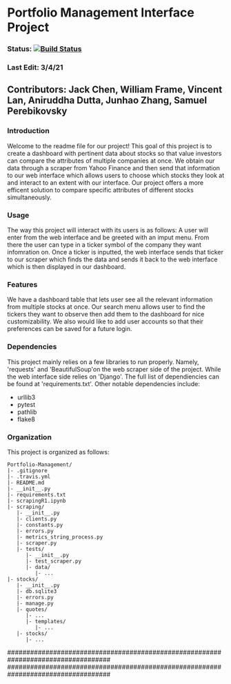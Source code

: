 # Portfolio Management Interface Project

### Status: [![Build Status](https://travis-ci.com/Housing-Valuation-Analysis/Portfolio-Management.svg?branch=main)](https://travis-ci.com/Housing-Valuation-Analysis/Portfolio-Management)


### Last Edit: 3/4/21

## Contributors: Jack Chen, William Frame, Vincent Lan, Aniruddha Dutta, Junhao Zhang, Samuel Perebikovsky

### Introduction

Welcome to the readme file for our project! This goal of this project is to create a dashboard with pertinent data about stocks so that value investors can compare the attributes of multiple companies at once. We obtain our data through a scraper from Yahoo Finance and then send that information to our web interface which allows users to choose which stocks they look at and interact to an extent with our interface. Our project offers a more efficent solution to compare specific attributes of different stocks simultaneously.

### Usage

The way this project will interact with its users is as follows: A user will enter from the web interface and be greeted with an imput menu. From there the user can type in a ticker symbol of the company they want infomration on. Once a ticker is inputted, the web interface sends that ticker to our scraper which finds the data and sends it back to the web interface which is then displayed in our dashboard. 

### Features

We have a dashboard table that lets user see all the relevant information from multiple stocks at once. Our search menu allows user to find the tickers they want to observe then add them to the dashboard for nice customizability. We also would like to add user accounts so that their preferences can be saved for a future login. 

### Dependencies

This project mainly relies on a few libraries to run properly. Namely, 'requests' and 'BeautifulSoup'on the web scraper side of the project. While the web interface side relies on 'Django'. The full list of dependiencies can be found at 'requirements.txt'. Other notable dependencies include:
- urllib3
- pytest
- pathlib
- flake8


### Organization

This project is organized as follows:
```
Portfolio-Management/  
|- .gitignore  
|- .travis.yml  
|- README.md  
|- __init__.py  
|- requirements.txt  
|- scrapingR1.ipynb  
|- scraping/  
   |- __init__.py  
   |- clients.py  
   |- constants.py  
   |- errors.py  
   |- metrics_string_process.py  
   |- scraper.py  
   |- tests/  
      |- __init__.py  
      |- test_scraper.py  
      |- data/  
         |- ...  
|- stocks/  
   |- __init__.py  
   |- db.sqlite3  
   |- errors.py  
   |- manage.py  
   |- quotes/ 
      |- ...  
      |- templates/  
         |- ...  
   |- stocks/  
      |- ...  
```

###################################################################################
###################################################################################

